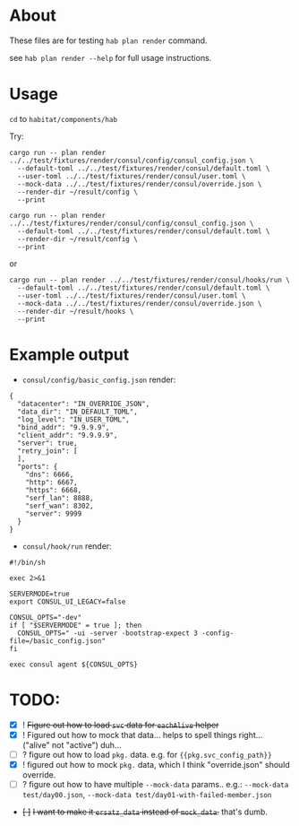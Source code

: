 # About

These files are for testing `hab plan render` command.

see `hab plan render --help` for full usage instructions.

# Usage

`cd` to `habitat/components/hab`

Try:


```
cargo run -- plan render ../../test/fixtures/render/consul/config/consul_config.json \
  --default-toml ../../test/fixtures/render/consul/default.toml \
  --user-toml ../../test/fixtures/render/consul/user.toml \
  --mock-data ../../test/fixtures/render/consul/override.json \
  --render-dir ~/result/config \
  --print
```

```
cargo run -- plan render ../../test/fixtures/render/consul/config/consul_config.json \
  --default-toml ../../test/fixtures/render/consul/default.toml \
  --render-dir ~/result/config \
  --print
```

or

```
cargo run -- plan render ../../test/fixtures/render/consul/hooks/run \
  --default-toml ../../test/fixtures/render/consul/default.toml \
  --user-toml ../../test/fixtures/render/consul/user.toml \
  --mock-data ../../test/fixtures/render/consul/override.json \
  --render-dir ~/result/hooks \
  --print
```

# Example output

* `consul/config/basic_config.json` render:

```
{
  "datacenter": "IN_OVERRIDE_JSON",
  "data_dir": "IN_DEFAULT_TOML",
  "log_level": "IN_USER_TOML",
  "bind_addr": "9.9.9.9",
  "client_addr": "9.9.9.9",
  "server": true,
  "retry_join": [
  ],
  "ports": {
    "dns": 6666,
    "http": 6667,
    "https": 6668,
    "serf_lan": 8888,
    "serf_wan": 8302,
    "server": 9999
  }
}
```

* `consul/hook/run` render:

```
#!/bin/sh

exec 2>&1

SERVERMODE=true
export CONSUL_UI_LEGACY=false

CONSUL_OPTS="-dev"
if [ "$SERVERMODE" = true ]; then
  CONSUL_OPTS=" -ui -server -bootstrap-expect 3 -config-file=/basic_config.json"
fi

exec consul agent ${CONSUL_OPTS}
```

# TODO:

* [x] ! ~~Figure out how to load `svc` data for `eachAlive` helper~~
* [x] ! Figured out how to mock that data... helps to spell things right... ("alive" not "active") duh...
* [ ] ? figure out how to load `pkg.` data. e.g. for `{{pkg.svc_config_path}}`
* [x] ! figured out how to mock `pkg.` data, which I think "override.json" should override.
* [ ] ? figure out how to have multiple `--mock-data` params.. e.g.: `--mock-data test/day00.json`,  `--mock-data test/day01-with-failed-member.json`
* ~~[ ]~~ ~~I want to make it `ersatz_data` instead of `mock_data`.~~  that's dumb.

